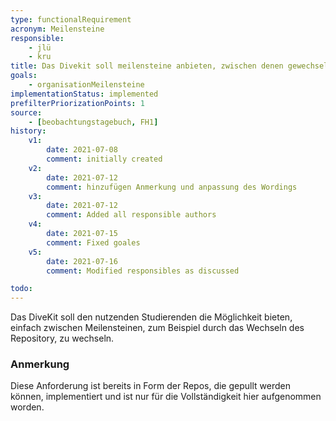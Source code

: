 ```yaml
---
type: functionalRequirement
acronym: Meilensteine
responsible:
    - jlü
    - kru
title: Das Divekit soll meilensteine anbieten, zwischen denen gewechselt werden kann
goals: 
    - organisationMeilensteine
implementationStatus: implemented
prefilterPriorizationPoints: 1
source:
    - [beobachtungstagebuch, FH1]
history:
    v1:
        date: 2021-07-08
        comment: initially created
    v2:
        date: 2021-07-12
        comment: hinzufügen Anmerkung und anpassung des Wordings
    v3:
        date: 2021-07-12
        comment: Added all responsible authors
    v4:
        date: 2021-07-15
        comment: Fixed goales
    v5:
        date: 2021-07-16
        comment: Modified responsibles as discussed

todo: 
---
```


Das DiveKit soll den nutzenden Studierenden die Möglichkeit bieten,
einfach zwischen Meilensteinen, zum Beispiel durch das Wechseln des Repository, zu wechseln.

### Anmerkung
Diese Anforderung ist bereits in Form der Repos, die gepullt werden können, implementiert und ist nur für die Vollständigkeit hier aufgenommen worden.
